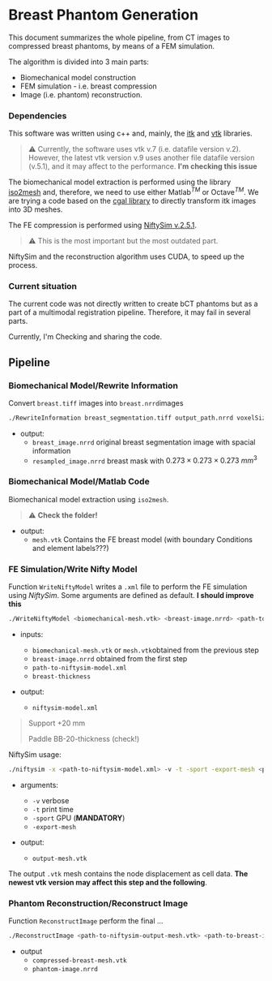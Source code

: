 # Breast Phantom Generation 

This document summarizes the whole pipeline, from CT images to compressed breast phantoms, by means of a FEM simulation.

The algorithm is divided into 3 main parts:

- Biomechanical model construction
- FEM simulation - i.e. breast compression
- Image (i.e. phantom) reconstruction.


### Dependencies

This software was written using c++ and, mainly, the [itk](https://itk.org/) and [vtk](https://vtk.org/) libraries. 
> :warning: Currently, the software uses vtk v.7 (i.e. datafile version v.2). 
> However, the latest vtk version v.9 uses another file datafile version (v.5.1), and it may affect to the performance. 
> **I'm checking this issue**


The biomechanical model extraction is performed using the library [iso2mesh](https://github.com/fangq/iso2mesh) and, therefore, we need to use either Matlab$^{TM}$ or Octave$^{TM}$.
We are trying a code based on the [cgal library](https://www.cgal.org/) to directly transform itk images into 3D meshes.

The FE compression is performed using [NiftySim v.2.5.1](https://sourceforge.net/projects/niftysim/).
> :warning: This is the most important but the most outdated part.

NiftySim and the reconstruction algorithm uses CUDA, to speed up the process.


### Current situation

The current code was not directly written to create bCT phantoms but as a part of a multimodal registration pipeline. Therefore, it may fail in several parts.

Currently, I'm Checking and sharing the code.



## Pipeline

### Biomechanical Model/Rewrite Information 

Convert `breast.tiff` images into `breast.nrrd`images

```bash
./RewriteInformation breast_segmentation.tiff output_path.nrrd voxelSizeX voxelSizeY voxelSizeZ

```
  - output:
    - `breast_image.nrrd` original breast segmentation image with spacial information
    - `resampled_image.nrrd` breast mask with $0.273\times0.273\times0.273~mm^3$


### Biomechanical Model/Matlab Code 

Biomechanical model extraction using `iso2mesh`.

> :warning: **Check the folder!**

  - output:
    - `mesh.vtk` Contains the FE breast model (with boundary Conditions and element labels???) 


### FE Simulation/Write Nifty Model

Function `WriteNiftyModel` writes a `.xml` file to perform the FE simulation using *NiftySim*.
Some arguments are defined as default. 
**I should improve this**

```bash
./WriteNiftyModel <biomechanical-mesh.vtk> <breast-image.nrrd> <path-to-nifitysim-model.xml> <breast-thickness>
```

- inputs:
  - `biomechanical-mesh.vtk` or `mesh.vtk`obtained from the previous step
  - `breast-image.nrrd` obtained from the first step
  - `path-to-niftysim-model.xml` 
  - `breast-thickness` 

- output:
  - `niftysim-model.xml`

> Support +20 mm
> 
> Paddle BB-20-thickness (check!)


NiftySim usage:

```bash
./niftysim -x <path-to-niftysim-model.xml> -v -t -sport -export-mesh <path-to-output-mesh.vtk>
```
- arguments:
  - `-v` verbose
  - `-t` print time
  - `-sport` GPU (**MANDATORY**)
  - `-export-mesh`

- output:
  - `output-mesh.vtk`

The output `.vtk` mesh contains the node displacement as cell data. 
**The newest vtk version may affect this step and the following**.


### Phantom Reconstruction/Reconstruct Image

Function `ReconstructImage` perform the final ...

```bash
./ReconstructImage <path-to-niftysim-output-mesh.vtk> <path-to-breast-image.nrrd> <output-compressed-breast-mesh.vtk> <output-phantom-image.nrrd> 
```

- output
  - `compressed-breast-mesh.vtk`
  - `phantom-image.nrrd`